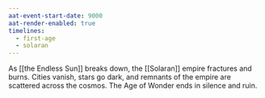 ```yaml
---
aat-event-start-date: 9000
aat-render-enabled: true
timelines:
  - first-age
  - solaran
---
```

As [[the Endless Sun]] breaks down, the [[Solaran]] empire fractures and burns. Cities vanish, stars go dark, and remnants of the empire are scattered across the cosmos. The Age of Wonder ends in silence and ruin.
